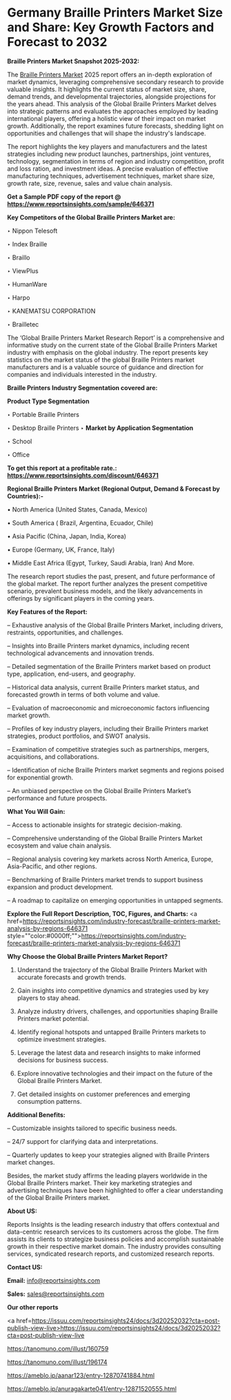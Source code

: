 # Germany Braille Printers Market Size and Share: Key Growth Factors and Forecast to 2032

<strong>Braille Printers Market Snapshot 2025-2032:</strong>

The <a href=https://www.reportsinsights.com/sample/646371>Braille Printers Market</a> 2025 report offers an in-depth exploration of market dynamics, leveraging comprehensive secondary research to provide valuable insights. It highlights the current status of market size, share, demand trends, and developmental trajectories, alongside projections for the years ahead. This analysis of the Global Braille Printers Market delves into strategic patterns and evaluates the approaches employed by leading international players, offering a holistic view of their impact on market growth. Additionally, the report examines future forecasts, shedding light on opportunities and challenges that will shape the industry's landscape.

The report highlights the key players and manufacturers and the latest strategies including new product launches, partnerships, joint ventures, technology, segmentation in terms of region and industry competition, profit and loss ration, and investment ideas. A precise evaluation of effective manufacturing techniques, advertisement techniques, market share size, growth rate, size, revenue, sales and value chain analysis.

<strong>Get a Sample PDF copy of the report @ <a href=https://www.reportsinsights.com/sample/646371 style=color:#0000ff;>https://www.reportsinsights.com/sample/646371</a></strong>

<strong>Key Competitors of the Global Braille Printers Market are:</strong>

‣ Nippon Telesoft

‣ Index Braille

‣ Braillo

‣ ViewPlus

‣ HumanWare

‣ Harpo

‣ KANEMATSU CORPORATION

‣ Brailletec

The ‘Global Braille Printers Market Research Report’ is a comprehensive and informative study on the current state of the Global Braille Printers Market industry with emphasis on the global industry. The report presents key statistics on the market status of the global Braille Printers market manufacturers and is a valuable source of guidance and direction for companies and individuals interested in the industry.

<strong>Braille Printers Industry Segmentation covered are:</strong>

<strong>Product Type Segmentation</strong>

‣ Portable Braille Printers

‣ Desktop Braille Printers
‣ 
<strong>Market by Application Segmentation</strong>

‣ School

‣ Office

<strong>To get this report at a profitable rate.: <a href=https://www.reportsinsights.com/discount/646371 style=color:#0000ff;>https://www.reportsinsights.com/discount/646371</a></strong>

<strong>Regional Braille Printers Market (Regional Output, Demand &amp; Forecast by Countries):-</strong>

• North America (United States, Canada, Mexico)

• South America ( Brazil, Argentina, Ecuador, Chile)

• Asia Pacific (China, Japan, India, Korea)

• Europe (Germany, UK, France, Italy)

• Middle East Africa (Egypt, Turkey, Saudi Arabia, Iran) And More.

The research report studies the past, present, and future performance of the global market. The report further analyzes the present competitive scenario, prevalent business models, and the likely advancements in offerings by significant players in the coming years.

<strong>Key Features of the Report:</strong>

– Exhaustive analysis of the Global Braille Printers Market, including drivers, restraints, opportunities, and challenges.

– Insights into Braille Printers market dynamics, including recent technological advancements and innovation trends.

– Detailed segmentation of the Braille Printers market based on product type, application, end-users, and geography.

– Historical data analysis, current Braille Printers market status, and forecasted growth in terms of both volume and value.

– Evaluation of macroeconomic and microeconomic factors influencing market growth.

– Profiles of key industry players, including their Braille Printers market strategies, product portfolios, and SWOT analysis.

– Examination of competitive strategies such as partnerships, mergers, acquisitions, and collaborations.

– Identification of niche Braille Printers market segments and regions poised for exponential growth.

– An unbiased perspective on the Global Braille Printers Market’s performance and future prospects.

<strong>What You Will Gain:</strong>

– Access to actionable insights for strategic decision-making.

– Comprehensive understanding of the Global Braille Printers Market ecosystem and value chain analysis.

– Regional analysis covering key markets across North America, Europe, Asia-Pacific, and other regions.

– Benchmarking of Braille Printers market trends to support business expansion and product development.

– A roadmap to capitalize on emerging opportunities in untapped segments.

<strong>Explore the Full Report Description, TOC, Figures, and Charts:</strong>
<a href=https://reportsinsights.com/industry-forecast/braille-printers-market-analysis-by-regions-646371 style=""color:#0000ff;"">https://reportsinsights.com/industry-forecast/braille-printers-market-analysis-by-regions-646371</a>

<strong>Why Choose the Global Braille Printers Market Report?</strong>

1. Understand the trajectory of the Global Braille Printers Market with accurate forecasts and growth trends.

2. Gain insights into competitive dynamics and strategies used by key players to stay ahead.

3. Analyze industry drivers, challenges, and opportunities shaping Braille Printers market potential.

4. Identify regional hotspots and untapped Braille Printers markets to optimize investment strategies.

5. Leverage the latest data and research insights to make informed decisions for business success.

6. Explore innovative technologies and their impact on the future of the Global Braille Printers Market.

7. Get detailed insights on customer preferences and emerging consumption patterns.

<strong>Additional Benefits:</strong>

– Customizable insights tailored to specific business needs.

– 24/7 support for clarifying data and interpretations.

– Quarterly updates to keep your strategies aligned with Braille Printers market changes.

Besides, the market study affirms the leading players worldwide in the Global Braille Printers market. Their key marketing strategies and advertising techniques have been highlighted to offer a clear understanding of the Global Braille Printers market.

<strong><strong>About US</strong>:</strong>

Reports Insights is the leading research industry that offers contextual and data-centric research services to its customers across the globe. The firm assists its clients to strategize business policies and accomplish sustainable growth in their respective market domain. The industry provides consulting services, syndicated research reports, and customized research reports.

<strong>Contact US:</strong>

<p class=><b>Email:</b> <a href=mailto:info@reportsinsights.com>info@reportsinsights.com</a></p>
<p class=><b>Sales:</b> <a href=mailto:sales@reportsinsights.com>sales@reportsinsights.com</a></p>

<strong>Our other reports</strong>

<a href=https://issuu.com/reportsinsights24/docs/3d20252032?cta=post-publish-view-live>https://issuu.com/reportsinsights24/docs/3d20252032?cta=post-publish-view-live</a>

<a href=https://tanomuno.com/illust/160759>https://tanomuno.com/illust/160759</a>

<a href=https://tanomuno.com/illust/196174>https://tanomuno.com/illust/196174</a>

<a href=https://ameblo.jp/aanar123/entry-12870741884.html>https://ameblo.jp/aanar123/entry-12870741884.html</a>

<a href=https://ameblo.jp/anuragakarte041/entry-12871520555.html>https://ameblo.jp/anuragakarte041/entry-12871520555.html</a>
